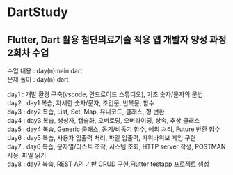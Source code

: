 # DartStudy

## Flutter, Dart 활용 첨단의료기술 적용 앱 개발자 양성 과정 2회차 수업

수업 내용 : day(n)main.dart
<br />
문제 풀이 : day(n).dart
<br />

day1 : 개발 환경 구축(vscode, 안드로이드 스튜디오), 기초 숫자/문자의 문법
<br />
day2 : day1 복습, 자세한 숫자/문자, 조건문, 반복문, 함수
<br />
day3 : day2 복습, List, Set, Map, 유니코드, 클래스, 형 변환
<br />
day4 : day3 복습, 생성자, 캡슐화, 오버로딩, 오버라이딩, 상속, 추상 클래스
<br />
day5 : day4 복습, Generic 클래스, 동기/비동기 함수, 예외 처리, Future 반환 함수
<br />
day6 : day5 복습, 사용자 입출력 처리, 파일 입출력, 가위바위보 게임 구현
<br />
day7 : day6 복습, 문자열/리스트 조작, 시스템 조회, HTTP server 작성, POSTMAN 사용, 파일 읽기
<br />
day8 : day7 복습, REST API 기반 CRUD 구현,Flutter testapp 프로젝트 생성
<br />
